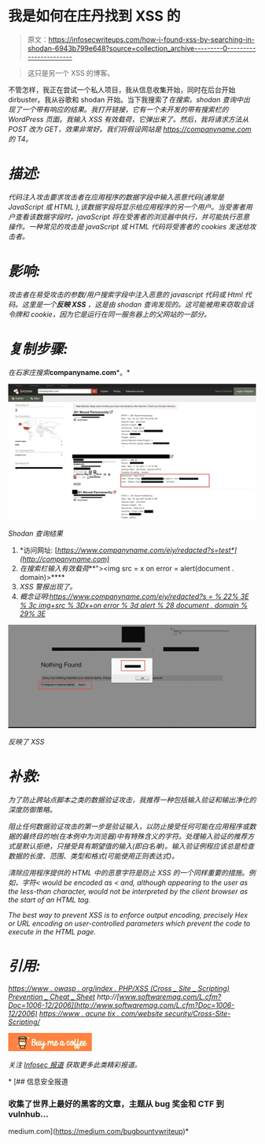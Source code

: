 # 我是如何在庄丹找到 XSS 的

> 原文：<https://infosecwriteups.com/how-i-found-xss-by-searching-in-shodan-6943b799e648?source=collection_archive---------0----------------------->

> 这只是另一个 XSS 的博客。

不管怎样，我正在尝试一个私人项目，我从信息收集开始，同时在后台开始 dirbuster。我从谷歌和 shodan 开始。当下我搜索了*在搜索。shodan 查询中出现了一个带有响应的结果。我打开链接，它有一个未开发的带有搜索栏的 WordPress 页面。我输入 XSS 有效载荷，它弹出来了。然后，我将请求方法从 POST 改为 GET，效果非常好。我们将假设网站是 https://companyname.com 的 T4。*

# ***描述:***

*代码注入攻击要求攻击者在应用程序的数据字段中输入恶意代码(通常是 JavaScript 或 HTML ),该数据字段将显示给应用程序的另一个用户。当受害者用户查看该数据字段时，javaScript 将在受害者的浏览器中执行，并可能执行恶意操作。一种常见的攻击是 javaScript 或 HTML 代码将受害者的 cookies 发送给攻击者。*

# ***影响:***

*攻击者在易受攻击的参数/用户搜索字段中注入恶意的 javascript 代码或 Html 代码。这里是一个**反映 XSS** ，这是由 shodan 查询发现的。这可能被用来窃取会话令牌和 cookie，因为它是运行在同一服务器上的父网站的一部分。*

# *复制步骤:*

*在石家庄搜索***companyname.com***。*

*![](img/8086981639f3f1c23ae199aa6ede2b57.png)*

*Shodan 查询结果*

1.  *访问网址:
    [*https://www.companyname.com/eiy/redacted?s=test*](http://companyname.com)*
2.  *在搜索栏输入有效载荷***"><img src = x on error = alert(document . domain)>****
3.  *XSS 警报出现了。*
4.  *概念证明:[https://www.companyname.com/eiy/redacted?s = % 22% 3E % 3c img+src % 3Dx+on error % 3d alert % 28 document . domain % 29% 3E](http://comapanyname.com)*

*![](img/3ed6cba05b10468aabc51e2a8b8d23ac.png)*

*反映了 XSS*

# ***补救:***

*为了防止跨站点脚本之类的数据验证攻击，我推荐一种包括输入验证和输出净化的深度防御策略。*

*阻止任何数据验证攻击的第一步是验证输入，以防止接受任何可能在应用程序或数据的最终目的地(在本例中为浏览器)中有特殊含义的字符。处理输入验证的推荐方式是默认拒绝，只接受具有期望值的输入(即白名单)。输入验证例程应该总是检查数据的长度、范围、类型和格式(可能使用正则表达式)。*

*清除应用程序提供的 HTML 中的恶意字符是防止 XSS 的一个同样重要的措施。例如，字符< would be encoded as < and, although appearing to the user as the less-than character, would not be interpreted by the client browser as the start of an HTML tag.*

*The best way to prevent XSS is to enforce output encoding, precisely Hex or URL encoding on user-controlled parameters which prevent the code to execute in the HTML page.*

# ***引用:***

*[https://www . owasp . org/index . PHP/XSS _(Cross _ Site _ Scripting)_ Prevention _ Cheat _ Sheet](https://www.owasp.org/index.php/XSS_(Cross_Site_Scripting)_Prevention_Cheat_Sheet)
http://[www.softwaremag.com/L.cfm?Doc=1006-12/2006](http://www.softwaremag.com/L.cfm?Doc=1006-12/2006)
[https://www . acune tix . com/website security/Cross-Site-Scripting/](https://www.acunetix.com/websitesecurity/cross-site-scripting/)*

*[![](img/4bc5de35955c00939383a18fb66b41d8.png)](https://www.buymeacoffee.com/justmorpheus)*

**关注* [*Infosec 报道*](https://medium.com/bugbountywriteup) *获取更多此类精彩报道。**

*[](https://medium.com/bugbountywriteup) [## 信息安全报道

### 收集了世界上最好的黑客的文章，主题从 bug 奖金和 CTF 到 vulnhub…

medium.com](https://medium.com/bugbountywriteup)*